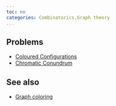 ```yaml
---
toc: no
categories: Combinatorics,Graph theory
...
```


## Problems
* [Coloured Configurations](https://projecteuler.net/problem=194)
* [Chromatic Conundrum](https://projecteuler.net/problem=544)

## See also
* [Graph coloring]()

